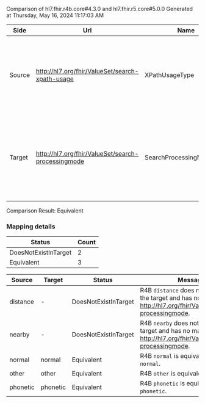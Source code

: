 Comparison of hl7.fhir.r4b.core#4.3.0 and hl7.fhir.r5.core#5.0.0
Generated at Thursday, May 16, 2024 11:17:03 AM

| Side | Url | Name | Title | Description |
| --- | --- | --- | --- | --- |
| Source | http://hl7.org/fhir/ValueSet/search-xpath-usage | XPathUsageType | XPathUsageType | How a search parameter relates to the set of elements returned by evaluating its xpath query. |
| Target | http://hl7.org/fhir/ValueSet/search-processingmode | SearchProcessingModeType | Search Processing Mode Type | How a search parameter relates to the set of elements returned by evaluating its expression query. |


Comparison Result: Equivalent


### Mapping details

| Status | Count |
| ------ | ----- |
DoesNotExistInTarget | 2 |
Equivalent | 3 |


| Source | Target | Status | Message |
| ------ | ------ | ------ | ------- |
| distance | - | DoesNotExistInTarget | R4B `distance` does not appear in the target and has no mapping for http://hl7.org/fhir/ValueSet/search-processingmode. |
| nearby | - | DoesNotExistInTarget | R4B `nearby` does not appear in the target and has no mapping for http://hl7.org/fhir/ValueSet/search-processingmode. |
| normal | normal | Equivalent | R4B `normal` is equivalent to R5 `normal`. |
| other | other | Equivalent | R4B `other` is equivalent to R5 `other`. |
| phonetic | phonetic | Equivalent | R4B `phonetic` is equivalent to R5 `phonetic`. |

